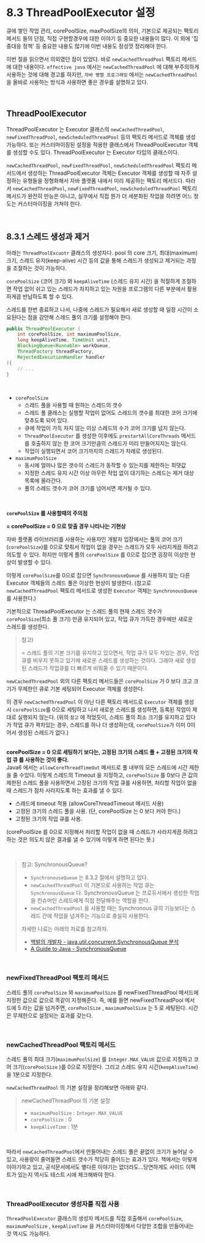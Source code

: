 # 8.3 ThreadPoolExecutor 설정

큐에 쌓인 작업 관리, corePoolSize, maxPoolSize의 의미, 기본으로 제공되는 팩토리 메서드 들의 단점, 직접 구현할경우에 대한 이야기 등 중요한 내용들이 많다. 이 외에 '집중대응 정책' 등 중요한 내용도 많기에 이번 내용도 정성껏 정리해야 한다.<br>

이번 절을 읽으면서 의외였던 점이 있었다. 바로 `newCachedThreadPool` 팩토리 메서드에 대한 내용이다. `effective java` 에서는 `newCachedThreadPool` 에 대해 부주의하게 사용하는 것에 대해 경고를 하지만, `자바 병렬 프로그래밍` 에서는 `newCachedThreadPool` 을 올바로 사용하는 방식과 사용하면 좋은 경우를 설명하고 있다.<br>

<br>

## ThreadPoolExecutor

ThreadPoolExecutor 는 Executor 클래스의 `newCachedThreadPool`, `newFixedThreadPool`, `newScheduledThreadPool` 등의 팩토리 메서드로 객체를 생성 가능하다. 또는 커스터마이징된 설정을 적용한 클래스에서 ThreadPoolExecutor 객체를 생성할 수도 있다. ThreadPoolExecutor 는 Executor 타입의 클래스이다. <br>

`newCachedThreadPool`, `newFixedThreadPool`, `newScheduledThreadPool` 팩토리 메서드에서 생성하는 ThreadPoolExecutor 객체는 Executor 객체를 생성할 때 자주 설정하는 유형들을 정형화해서 자바 플랫폼 내에서 미리 제공하는 팩토리 메서드다. 따라서 `newCachedThreadPool`, `newFixedThreadPool`, `newScheduledThreadPool`  팩토리 메서드가 완전히 만능은 아니고, 실무에서 직접 뭔가 더 세분화된 작업을 하려면 어느 정도는 커스터마이징을 거쳐야 한다.<br>

<br>

## 8.3.1 스레드 생성과 제거

아래는 `ThreadPoolExcuotr` 클래스의 생성자다. pool 의 core 크기, 최대(maximum) 크기, 스레드 유지(keep-alive) 시간 등의 값을 통해 스레드가 생성되고 제거되는 과정을 조절하는 것이 가능하다.

`corePoolSize` (코어 크기) 와 `keepAliveTime` (스레드 유지 시간) 을 적절하게 조절하면 작업 없이 쉬고 있는 스레드가 차지하고 있는 자원을 프로그램의 다른 부분에서 활용하게끔 반납하도록 할 수 있다. 

스레드를 한번 종료하고 나서, 나중에 스레드가 필요해서 새로 생성할 때 일정 시간이 소요된다는 점을 감안해 스레드 풀의 크기를 설정해야 한다. 

```java
public ThreadPoolExecutor (
    int corePoolSize, int maximumPoolSize,
    long keepAliveTime, TimeUnit unit,
    BlockingQueue<Runnable> workQueue,
    ThreadFactory threadFactory,
    RejectedExecutionHandler handler
){
    // ...
}
```

<br>

- `corePoolSize`
  - 스레드 풀을 사용할 때 원하는 스레드의 갯수
  - 스레드 풀 클래스는 실행할 작업이 없어도 스레드의 갯수를 최대한 코어 크기에 맞추도록 되어 있다.
  - 큐에 작업이 가득 차지 않는 이상 스레드의 수가 코어 크기를 넘지 않는다.
  - `ThreadPoolExecutor` 를 생성한 이후에도 `prestartAllCoreThreads` 메서드를 호출하지 않는 한 코어 크기만큼의 스레드가 미리 만들어지지는 않는다.
  - 작업이 실행되면서 코어 크기까지의 스레드가 차례로 생성된다.
- `maximumPoolSize`
  - 동시에 얼마나 많은 갯수의 스레드가 동작할 수 있는지를 제한하는 최댓값
  - 지정한 스레드 유지 시간 이상 아무런 작업 없이 대기하는 스레드는 제거 대상 목록에 올라간다.
  - 풀의 스레드 갯수가 코어 크기를 넘어서면 제거될 수 있다.

<br>

**`corePoolSize` 를 사용할때의 주의점**<br>

**= corePoolSize = 0 으로 맞출 경우 나타나는 기현상**<br>

자바 플랫폼 라이브러리를 사용하는 사용자인 개발자 입장에서는 풀의 코어 크기(`corePoolSize`)를 0으로 맞춰서 작업이 없을 경우는 스레드가 모두 사라지게끔 하려고 의도할 수 있다. 하지만 이렇게 풀의 `corePoolSize` 를 0으로 잡으면 굉장히 이상한 현상이 발생할 수 있다. <br>

이렇게 `corePoolSize`를 0으로 잡으면 `SynchronouseQueue` 를 사용하지 않는 다른 Executor 객체들의 스레드 풀은 이상한 현상이 발생한다. (참고로 `newCachedThreadPool` 팩토리 메서드로 생성한 `Executor` 객체는 `SynchronousQueue` 를 사용한다.)<br>

기본적으로 ThreadPoolExecutor 는 스레드 풀의 현재 스레드 갯수가 `corePoolSize`(최소 풀 크기) 만큼 유지되어 있고, 작업 큐가 가득찬 경우에만 새로운 스레드를 생성한다. <br>

> 참고)
>
> = 스레드 풀의 기본 크기를 유지하고 있으면서, 작업 큐가 모두 차있는 경우, 작업 큐를 비우지 못하고 있기에 새로운 스레드를 생성하는 것이다. 그래야 새로 생성된 스레드가 작업큐를 더 빠르게 비워줄 수 있기 때문이다.

`newCachedThreadPool` 외의 다른 팩토리 메서드들은 `corePoolSize` 가 0 보다 크고 크기가 무제한인 큐로 기본 세팅되어 Executor 객체를 생성한다. <br>

이 경우 `newCachedThreadPool` 이 아닌 다른 팩토리 메서드로 `Executor` 객체를 생성 시 `corePoolSize`를 0으로 세팅하고 나서 새로운 스레드를 생성하면, 등록된 작업이 제대로 실행되지 않는다. (위의 `참고` 에 적었듯이, 스레드 풀의 최소 크기를 유지하고 있다가 작업 큐가 꽉차있는 경우, 스레드를 하나 더 생성하는데, `corePoolSize`가 이미 0이어서 생성된 스레드가 없다.)<br>
<br>

**corePoolSize = 0 으로 세팅하기 보다는, 고정된 크기의 스레드 풀 + 고정된 크기의 작업 큐 를 사용하는 것이 좋다.**<br>
Java6 에서는 `allowCoreThreadTimeOut` 메서드로 풀 내부의 모든 스레드에 시간 제한을 줄 수있다. 이렇게 스레드의 Timeout 을 지정하고, `corePoolSize` 를 0보다 큰 값의 제한된 스레드 풀을 사용하면서 고정된 크기의 작업 큐를 사용하면, 처리할 작업이 없을 때 스레드가 점차 사라지도록 하는 효과를 낼 수 있다.<br>

- 스레드에 timeout 적용 (allowCoreThreadTimeout 메서드 사용)
- 고정된 크기의 스레드 풀을 사용. (단, corePoolSize 는 0 보다 커야 한다.)
- 고정된 크기의 작업 큐를 사용.

(corePoolSize 를 0으로 지정해서 처리할 작업이 없을 때 스레드가 사라지게끔 하려고 하는 것은 의도치 않은 결과를 낼 수 있기에 이렇게 하면 된다는 뜻.)<br>

<br>

>  참고: SynchronousQueue?<br>
> - `SynchronouseQueue` 는 8.3.2 절에서 설명하고 있다. 
> - `newCachedThreadPool` 이 기본으로 사용하는 작업 큐는 `SynchronousQueue` 다. SynchronousQueue 는 프로듀서에서 생성한 작업을 컨슈머인 스레드에게 직접 전달해주는 역할을 한다. 
> - `newCachedThreadPool` 을 사용할 때는 Synchronous 큐의 기능보다는 스레드 간에 작업을 넘겨주는 기능으로 충실히 사용한다.
>
> 자세한 나료는 아래의 자료를 참고하자.
>
> - [백발의 개발자 - java.util.concurrent.SynchronousQueue 분석](https://m.blog.naver.com/PostView.naver?isHttpsRedirect=true&blogId=jjoommnn&logNo=130171358905)
> - [A Guide to Java - SynchronousQueue](https://www.baeldung.com/java-synchronous-queue)

<br>

### newFixedThreadPool 팩토리 메서드

스레드 풀의 `corePoolSize` 와 `maximumPoolSize` 를 newFixedThreadPool 메서드에 지정한 값으로 값으로 똑같이 지정해준다. 즉, 예를 들면 newFixedThreadPool 메서드에 5 라는 값을 넘겨주면, `corePoolSize` , `maximumPoolSize` 는 5 로 세팅된다. 시간은 무제한으로 설정되는 효과를 갖는다.

<br>

### newCachedThreadPool 팩토리 메서드

스레드 풀의 최대 크기(`maximumPoolSize`) 를 `Integer.MAX_VALUE` 값으로 지정하고 코어 크기(`corePoolSize` )를 0으로 지정한다. 그리고 스레드 유지 시간(`keepAliveTime`)을 1분으로 지정한다.<br>

`newCachedThreadPool` 의 기본 설정을 정리해보면 아래와 같다.

> newCachedThreadPool 의 기본 설정
>
> - `maximumPoolSize` : `Integer.MAX_VALUE`
> - `corePoolSize` : 0
> - `keepAliveTime` : 1분

<br>

따라서 `newCachedThreadPool`에서 만들어내는 스레드 풀은 끝없이 크기가 늘어날 수 있고, 사용량이 줄어들면 스레드 갯수가 적당히 줄어드는 효과가 있다. 책에서는 이렇게 이야기하고 있고, 공식문서에서도 별다른 이야기는 없더라도...당연하게도 사이드 이펙트가 있는지 역시도 테스트 시에 체크해봐야 한다.<br>

<br>

### ThreadPoolExecutor 생성자를 직접 사용

`ThreadPoolExecutor` 클래스의 생성자 메서드를 직접 호출해서 `corePoolSize`, `maximumPoolSize` , `keepAliveTime` 을 커스터마이징해서 다양한 조합을 만들어내는 것 역시도 가능하다.<br>

<br>





